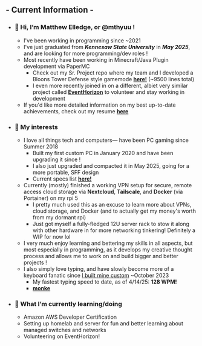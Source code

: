 ## - Current Information -

- ### 👋 **Hi, I’m Matthew Elledge, or @mthyuu !**
  - I've been working in programming since ~2021
  - I've just graduated from **_Kennesaw State University_** in **_May 2025_**, and are looking for more programming/dev roles !
  - Most recently have been working in Minecraft/Java Plugin development via PaperMC
      - Check out my Sr. Project repo where my team and I developed a Bloons Tower Defense style gamemode __[here!](https://github.com/KsuBlocksTD/BlocksTD1.0)__ (~9500 lines total)
      - I even more recently joined in on a different, albiet very similar project called __[EventHorizon](https://github.com/StrwbryDev/EventHorizon)__ to volunteer and stay working in development
  - If you'd like more detailed information on my best up-to-date achievements, check out my resume __[here](https://github.com/mthyuu/aboutMe/blob/main/matthew_elledge_resume2025_dev.pdf)__
    
- ### 👀 **My interests**
  - I love all things tech and computers— have been PC gaming since Summer 2018
      - Built my first custom PC in January 2020 and have been upgrading it since !
      - I also just upgraded and compacted it in May 2025, going for a more portable, SFF design
      - Current specs list __[here!](https://pcpartpicker.com/user/MElledge14/saved/#view=jtYyVn)__
  - Currently (mostly) finished a working VPN setup for secure, remote access cloud storage via **__Nextcloud__**, **__Tailscale__**, and **__Docker__** (via Portainer) on my rpi 5
      - I pretty much used this as an excuse to learn more about VPNs, cloud storage, and Docker (and to actually get my money's worth from my dormant rpi)
      - Just got myself a fully-fledged 12U server rack to stow it along with other hardware in for more networking tinkering! Definitely a WIP for now lol
  - I very much enjoy learning and bettering my skills in all aspects, but most especially in programming, as it develops my creative thought process and allows me to work on and build bigger and better projects !
  - I also simply love typing, and have slowly become more of a keyboard fanatic since [I built mine custom](https://github.com/mthyuu/aboutMe/blob/main/keyboard/keyboard%20desc.md) ~October 2023
      - My fastest typing speed to date, as of 4/14/25: __128 WPM!__
      - __[monke](https://monkeytype.com/profile/mthyuu)__
    
- ### 🌱 **What I’m currently learning/doing**
    - Amazon AWS Developer Certification
    - Setting up homelab and server for fun and better learning about managed switches and networks
    - Volunteering on EventHorizon!
